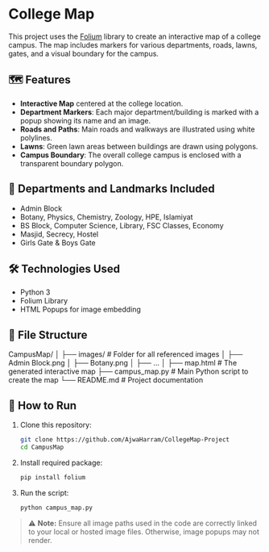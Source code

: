 # College Map 

This project uses the [Folium](https://python-visualization.github.io/folium/) library to create an interactive map of a college campus. The map includes markers for various departments, roads, lawns, gates, and a visual boundary for the campus.

## 🗺️ Features

- **Interactive Map** centered at the college location.
- **Department Markers**: Each major department/building is marked with a popup showing its name and an image.
- **Roads and Paths**: Main roads and walkways are illustrated using white polylines.
- **Lawns**: Green lawn areas between buildings are drawn using polygons.
- **Campus Boundary**: The overall college campus is enclosed with a transparent boundary polygon.

## 📍 Departments and Landmarks Included

- Admin Block  
- Botany, Physics, Chemistry, Zoology, HPE, Islamiyat  
- BS Block, Computer Science, Library, FSC Classes, Economy  
- Masjid, Secrecy, Hostel  
- Girls Gate & Boys Gate  

## 🛠️ Technologies Used

- Python 3
- Folium Library
- HTML Popups for image embedding

## 📁 File Structure

CampusMap/
│
├── images/ # Folder for all referenced images
│ ├── Admin Block.png
│ ├── Botany.png
│ ├── ...
│
├── map.html # The generated interactive map
├── campus_map.py # Main Python script to create the map
└── README.md # Project documentation
## 🚀 How to Run

1. Clone this repository:
   ```bash
   git clone https://github.com/AjwaHarram/CollegeMap-Project
   cd CampusMap
2. Install required package:
   ```bash
   pip install folium
3. Run the script:
    ```bash
    python campus_map.py
> ⚠️ **Note:** Ensure all image paths used in the code are correctly linked to your local or hosted image files. Otherwise, image popups may not render.
